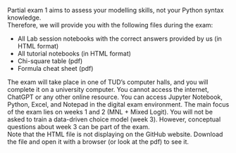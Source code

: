 Partial exam 1 aims to assess your modelling skills, not your Python syntax knowledge. <br>
Therefore, we will provide you with the following files during the exam:
- All Lab session notebooks with the correct answers provided by us (in HTML format)
- All tutorial notebooks (in HTML format)
- Chi-square table (pdf)
- Formula cheat sheet (pdf)
<be>
The exam will take place in one of TUD’s computer halls, and you will complete it on a university computer. You cannot access the internet, ChatGPT or any other online resource. You can access Jupyter Notebook, Python, Excel, and Notepad in the digital exam environment.
<be>
The main focus of the exam lies on weeks 1 and 2 (MNL + Mixed Logit). You will not be asked to train a data-driven choice model (week 3). However, conceptual questions about week 3 can be part of the exam. 
<br>
Note that the HTML file is not displaying on the GitHub website. Download the file and open it with a browser (or look at the pdf) to see it.
